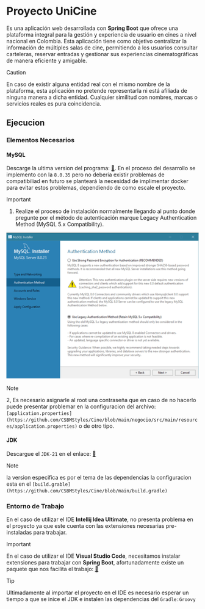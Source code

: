 # Proyecto UniCine

Es una aplicación web desarrollada con **Spring Boot** que ofrece una plataforma integral para la gestión y experiencia de usuario en cines a nivel nacional en Colombia. Esta aplicación tiene como objetivo centralizar la información de múltiples salas de cine, permitiendo a los usuarios consultar carteleras, reservar entradas y gestionar sus experiencias cinematográficas de manera eficiente y amigable.

> [!CAUTION]
> En caso de existir alguna entidad real con el mismo nombre de la plataforma, esta aplicación no pretende representarla ni está afiliada de ninguna manera a dicha entidad. Cualquier similitud con nombres, marcas o servicios reales es pura coincidencia.

## Ejecucion

### Elementos Necesarios

#### MySQL

Descarge la ultima version del programa: [🔗](https://www.mysql.com/). En el proceso del desarrollo se implemento con la `8.0.35` pero no deberia existir problemas de compatibiliad en futuro se planteará la necesidad de implimentar docker para evitar estos problemas, dependiendo de como escale el proyecto.

> [!IMPORTANT]
> 1. Realize el proceso de instalación normalmente llegando al punto donde pregunte por el método de autenticación marque Legacy Authentication Method (MySQL 5.x Compatibility).

![alt text](image.png)

> [!NOTE]
> 2, Es necesario asignarle al root una contraseña que en caso de no hacerlo puede presentar problemar en la configuracion del archivo: `[application.properties](https://github.com/CSBMStyles/Cine/blob/main/negocio/src/main/resources/application.properties)` o de otro tipo.


#### JDK

Descargue el `JDK-21` en el enlace: [🔗](https://adoptium.net/es/) 

> [!NOTE]
> la version especifica es por el tema de las dependencias la configuracion esta en el `[build.grable](https://github.com/CSBMStyles/Cine/blob/main/build.gradle)`

### Entorno de Trabajo

En el caso de utilizar el IDE **Intellij Idea Ultimate**, no presenta problema en el proyecto ya que este cuenta con las extensiones necesarias pre-instaladas para trabajar.

> [!IMPORTANT]
> En el caso de utilizar el IDE **Visual Studio Code**, necesitamos instalar extensiones para trabajar con **Spring Boot**, afortunadamente existe un paquete que nos facilita el trabajo: [🔗](https://marketplace.visualstudio.com/items?itemName=vmware.vscode-boot-dev-pack)

> [!TIP]
> Ultimadamente al importar el proyecto en el IDE es necesario esperar un tiempo a que se inice el JDK e instalen las dependencias del `Gradle:Groovy`